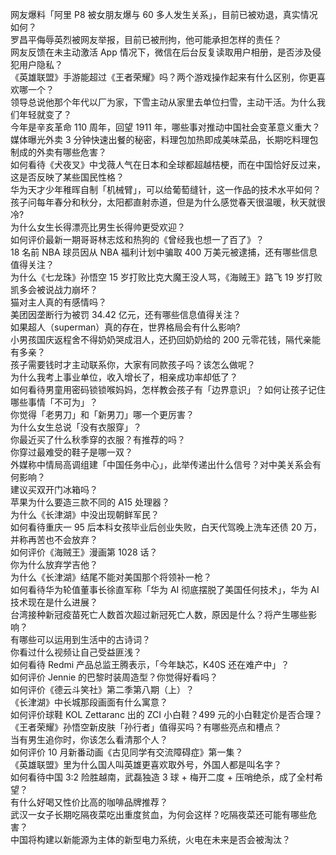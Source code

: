 网友爆料「阿里 P8 被女朋友爆与 60 多人发生关系」，目前已被劝退，真实情况如何？  
罗昌平侮辱英烈被网友举报，目前已被刑拘，他可能承担怎样的责任？  
网友反馈在未主动激活 App 情况下，微信在后台反复读取用户相册，是否涉及侵犯用户隐私？  
《英雄联盟》手游能超过《王者荣耀》吗？两个游戏操作起来有什么区别，你更喜欢哪一个？  
领导总说他那个年代以厂为家，下雪主动从家里去单位扫雪，主动干活。为什么我们年轻就变了？  
今年是辛亥革命 110 周年，回望 1911 年，哪些事对推动中国社会变革意义重大？  
媒体曝光外卖 3 分钟快速出餐的秘密，料理包加热即成美味菜品，长期吃料理包制成的外卖有哪些危害？  
如何看待《犬夜叉》中戈薇人气在日本和全球都超越桔梗，而在中国恰好反过来，这是否反映了某些国民性格？  
华为天才少年稚晖自制「机械臂」，可以给葡萄缝针，这一作品的技术水平如何？  
孩子问每年春分和秋分，太阳都直射赤道，但是为什么感觉春天很温暖，秋天就很冷?  
为什么女生长得漂亮比男生长得帅更受欢迎？  
如何评价最新一期哥哥林志炫和热狗的《曾经我也想一了百了》？  
18 名前 NBA 球员因从 NBA 福利计划中骗取 400 万美元被逮捕，还有哪些信息值得关注？  
为什么《七龙珠》孙悟空 15 岁打败比克大魔王没人骂，《海贼王》路飞 19 岁打败凯多会被说战力崩坏？  
猫对主人真的有感情吗？  
美团因垄断行为被罚 34.42 亿元，还有哪些信息值得关注？  
如果超人（superman）真的存在，世界格局会有什么影响?  
小男孩国庆返程舍不得奶奶哭成泪人，还扔回奶奶给的 200 元零花钱，隔代亲能有多亲？  
孩子需要钱时才主动联系你，大家有同款孩子吗？该怎么做呢？  
为什么我考上事业单位，收入增长了，相亲成功率却低了？  
如何看待男童用密码锁锁喉妈妈，怎样教会孩子有「边界意识」？如何让孩子记住哪些事情「不可为」？  
你觉得「老男刀」和「新男刀」哪一个更厉害？  
为什么女生总说「没有衣服穿」？  
你最近买了什么秋季穿的衣服？有推荐的吗？  
你穿过最难受的鞋子是哪一双？  
外媒称中情局高调组建「中国任务中心」，此举传递出什么信号？对中美关系会有何影响？  
建议买双开门冰箱吗？  
苹果为什么要造三款不同的 A15 处理器？  
为什么《长津湖》中没出现朝鲜军民？  
如何看待重庆一 95 后本科女孩毕业后创业失败，白天代驾晚上洗车还债 20 万，并称再苦也不会放弃？  
如何评价《海贼王》漫画第 1028 话？  
你为什么放弃学吉他？  
为什么《长津湖》结尾不能对美国那个将领补一枪？  
如何看待华为轮值董事长徐直军称「华为 AI 彻底摆脱了美国任何技术」，华为 AI 技术现在是什么进展？  
台湾接种新冠疫苗死亡人数首次超过新冠死亡人数，原因是什么？将产生哪些影响？  
有哪些可以运用到生活中的古诗词？  
你看过什么视频让自己受益匪浅？  
如何看待 Redmi 产品总监王腾表示，「今年缺芯，K40S 还在难产中」？  
如何评价 Jennie 的巴黎时装周造型？你觉得好看吗？  
如何评价《德云斗笑社》第二季第八期（上）？  
《长津湖》中长城那段画面有什么寓意？  
如何评价球鞋 KOL Zettaranc 出的 ZCI 小白鞋？499 元的小白鞋定价是否合理？  
《王者荣耀》孙悟空新皮肤「孙行者」值得买吗？有哪些亮点和槽点？  
当有男生追你时，你该怎么看清那个人？  
如何评价 10 月新番动画《古见同学有交流障碍症》第一集？  
《英雄联盟》里为什么国人叫英雄更喜欢取外号，外国人都是叫名字？  
如何看待中国 3:2 险胜越南，武磊独造 3 球 + 梅开二度 + 压哨绝杀，成了全村希望？  
有什么好喝又性价比高的咖啡品牌推荐？  
武汉一女子长期吃隔夜菜吃出重度贫血，为何会这样？吃隔夜菜还可能有哪些危害？  
中国将构建以新能源为主体的新型电力系统，火电在未来是否会被淘汰？  
